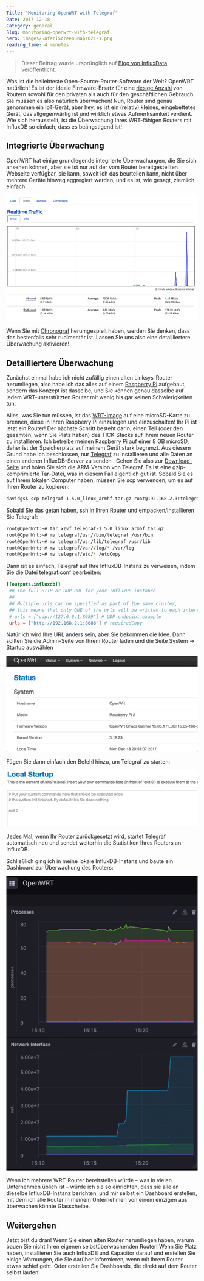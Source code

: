 ```yaml
---
Title: "Monitoring OpenWRT with Telegraf"
Date: 2017-12-18
Category: general
Slug: monitoring-openwrt-with-telegraf
hero: images/SafariScreenSnapz021-1.png
reading_time: 4 minutes
---
```


> Dieser Beitrag wurde ursprünglich auf [Blog von InfluxData](https://www.influxdata.com/blog/monitoring-openwrt-with-telegraf/) veröffentlicht.

Was ist die beliebteste Open-Source-Router-Software der Welt? OpenWRT natürlich! Es ist der ideale Firmware-Ersatz für eine [riesige Anzahl](https://wiki.openwrt.org/toh/start) von Routern sowohl für den privaten als auch für den geschäftlichen Gebrauch. Sie müssen es also natürlich überwachen! Nun, Router sind genau genommen ein IoT-Gerät, aber hey, es ist ein (relativ) kleines, eingebettetes Gerät, das allgegenwärtig ist und wirklich etwas Aufmerksamkeit verdient. Wie sich herausstellt, ist die Überwachung Ihres WRT-fähigen Routers mit InfluxDB so einfach, dass es beängstigend ist!

## Integrierte Überwachung

OpenWRT hat einige grundlegende integrierte Überwachungen, die Sie sich ansehen können, aber sie ist nur auf der vom Router bereitgestellten Webseite verfügbar, sie kann, soweit ich das beurteilen kann, nicht über mehrere Geräte hinweg aggregiert werden, und es ist, wie gesagt, ziemlich einfach.

![OpenWRT-Überwachung](images/SafariScreenSnapz021-1.png)

Wenn Sie mit [Chronograf](https://w2.influxdata.com/time-series-platform/chronograf/) herumgespielt haben, werden Sie denken, dass das bestenfalls sehr rudimentär ist. Lassen Sie uns also eine detailliertere Überwachung aktivieren!

## Detailliertere Überwachung

Zunächst einmal habe ich nicht zufällig einen alten Linksys-Router herumliegen, also habe ich das alles auf einem [Raspberry Pi](https://wiki.openwrt.org/toh/raspberry_pi_foundation/raspberry_pi) aufgebaut, sondern das Konzept ist dasselbe, und Sie können genau dasselbe auf jedem WRT-unterstützten Router mit wenig bis gar keinen Schwierigkeiten tun.

Alles, was Sie tun müssen, ist das [WRT-Image](https://wiki.openwrt.org/toh/raspberry_pi_foundation/raspberry_pi) auf eine microSD-Karte zu brennen, diese in Ihren Raspberry Pi einzulegen und einzuschalten! Ihr Pi ist jetzt ein Router! Der nächste Schritt besteht darin, einen Teil (oder den gesamten, wenn Sie Platz haben) des TICK-Stacks auf Ihrem neuen Router zu installieren. Ich betreibe meinen Raspberry Pi auf einer 8 GB microSD, daher ist der Speicherplatz auf meinem Gerät stark begrenzt. Aus diesem Grund habe ich beschlossen, nur [Telegraf](https://w2.influxdata.com/time-series-platform/telegraf/) zu installieren und alle Daten an einen anderen InfluxDB-Server zu senden . Gehen Sie also zur [Download-Seite](https://wiki.openwrt.org/toh/raspberry_pi_foundation/raspberry_pi) und holen Sie sich die ARM-Version von Telegraf. Es ist eine gzip-komprimierte Tar-Datei, was in diesem Fall eigentlich gut ist. Sobald Sie es auf Ihrem lokalen Computer haben, müssen Sie scp verwenden, um es auf Ihren Router zu kopieren:

```bash
davidgs$ scp telegraf-1.5.0_linux_armhf.tar.gz root@192.168.2.3:telegraf-1.5.0_linux_armhf.tar.gzCopy
```

Sobald Sie das getan haben, ssh in Ihren Router und entpacken/installieren Sie Telegraf:

```bash
root@OpenWrt:~# tar xzvf telegraf-1.5.0_linux_armhf.tar.gz
root@OpenWrt:~# mv telegraf/usr//bin/telegraf /usr/bin
root@OpenWrt:~# mv telegraf/usr/lib/telegraf /usr/lib
root@OpenWrt:~# mv telegraf/var//log/* /var/log
root@OpenWrt:~# mv telegraf/etc/* /etcCopy
```

Dann ist es einfach, Telegraf auf Ihre InfluxDB-Instanz zu verweisen, indem Sie die Datei telegraf.conf bearbeiten:

```toml
[[outputs.influxdb]]
 ## The full HTTP or UDP URL for your InfluxDB instance.
 ##
 ## Multiple urls can be specified as part of the same cluster,
 ## this means that only ONE of the urls will be written to each interval.
 # urls = ["udp://127.0.0.1:8089"] # UDP endpoint example
 urls = ["http://192.168.2.1:8086"] # requiredCopy
```

Natürlich wird Ihre URL anders sein, aber Sie bekommen die Idee. Dann sollten Sie die Admin-Seite von Ihrem Router laden und die Seite System -> Startup auswählen

![Startkonfiguration](images/StartupConf-img.jpg)

Fügen Sie dann einfach den Befehl hinzu, um Telegraf zu starten:

![Telegraf konfigurieren](images/ConfigTelegraf.jpg)

Jedes Mal, wenn Ihr Router zurückgesetzt wird, startet Telegraf automatisch neu und sendet weiterhin die Statistiken Ihres Routers an InfluxDB.

Schließlich ging ich in meine lokale InfluxDB-Instanz und baute ein Dashboard zur Überwachung des Routers:

![OpenWRT-Telemetrie](images/SafariScreenSnapz022.png)

Wenn ich mehrere WRT-Router bereitstellen würde – was in vielen Unternehmen üblich ist – würde ich sie so einrichten, dass sie alle an dieselbe InfluxDB-Instanz berichten, und mir selbst ein Dashboard erstellen, mit dem ich alle Router in meinem Unternehmen von einem einzigen aus überwachen könnte Glasscheibe.

## Weitergehen

Jetzt bist du dran! Wenn Sie einen alten Router herumliegen haben, warum bauen Sie nicht Ihren eigenen selbstüberwachenden Router! Wenn Sie Platz haben, installieren Sie auch InfluxDB und Kapacitor darauf und erstellen Sie einige Warnungen, die Sie darüber informieren, wenn mit Ihrem Router etwas schief geht. Oder erstellen Sie Dashboards, die direkt auf dem Router selbst laufen!
